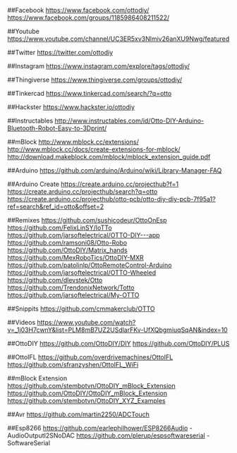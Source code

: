 
##Facebook
https://www.facebook.com/ottodiy/ 
https://www.facebook.com/groups/1185986408211522/

##Youtube
https://www.youtube.com/channel/UC3ER5xv3Nlmiv26anXU9Nwg/featured

##Twitter
https://twitter.com/ottodiy

##Instagram
https://www.instagram.com/explore/tags/ottodiy/

##Thingiverse
https://www.thingiverse.com/groups/ottodiy/

##Tinkercad
https://www.tinkercad.com/search/?q=otto

##Hackster
https://www.hackster.io/ottodiy

##Instructables
http://www.instructables.com/id/Otto-DIY-Arduino-Bluetooth-Robot-Easy-to-3Dprint/

##mBlock
http://www.mblock.cc/extensions/
http://www.mblock.cc/docs/create-extensions-for-mblock/
http://download.makeblock.com/mblock/mblock_extension_guide.pdf

##Arduino
https://github.com/arduino/Arduino/wiki/Library-Manager-FAQ

##Arduino Create
https://create.arduino.cc/projecthub?f=1
https://create.arduino.cc/projecthub/search?q=otto
https://create.arduino.cc/projecthub/otto-pcb/otto-diy-diy-pcb-7f95a1?ref=search&ref_id=otto&offset=2

##Remixes
https://github.com/sushicodeur/OttoOnEsp
https://github.com/FelixLinSY/IoTTo
https://github.com/jarsoftelectrical/OTTO-DIY---app
https://github.com/ramsoni08/Otto-Robo
https://github.com/OttoDIY/Matrix_hands
https://github.com/MexRoboTics/OttoDIY-MXR
https://github.com/patolinlp/OttoRemoteControl-Arduino
https://github.com/jarsoftelectrical/OTTO-Wheeled
https://github.com/dlevstek/Otto
https://github.com/TrendonixNetwork/Totto
https://github.com/jarsoftelectrical/My-OTTO

##Snippits
https://github.com/cmmakerclub/OTTO

##Videos
https://www.youtube.com/watch?v=_1j03H7cwnY&list=PLM8mB7UZ2USdlarFKv-UfXQbgmiuqSqAN&index=10

##OttoDIY
https://github.com/OttoDIY/DIY
https://github.com/OttoDIY/PLUS

##OttoIFL
https://github.com/overdrivemachines/OttoIFL
https://github.com/sfranzyshen/OttoIFL_WiFi

##mBlock Extension
https://github.com/stembotvn/OttoDIY_mBlock_Extension
https://github.com/OttoDIY/OttoDIY_mBlock_Extension
https://github.com/stembotvn/OttoDIY_XYZ_Examples

##Avr
https://github.com/martin2250/ADCTouch

##Esp8266
https://github.com/earlephilhower/ESP8266Audio - AudioOutputI2SNoDAC
https://github.com/plerup/espsoftwareserial - SoftwareSerial

